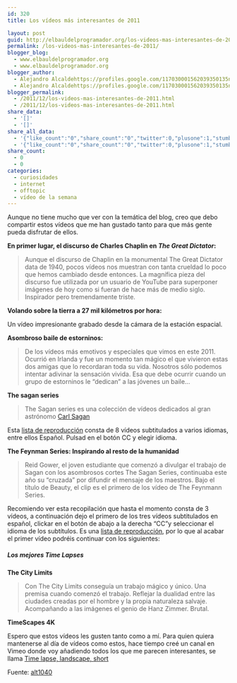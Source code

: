 ```yaml
---
id: 320
title: Los vídeos más interesantes de 2011

layout: post
guid: http://elbauldelprogramador.org/los-videos-mas-interesantes-de-2011/
permalink: /los-videos-mas-interesantes-de-2011/
blogger_blog:
  - www.elbauldelprogramador.org
  - www.elbauldelprogramador.org
blogger_author:
  - Alejandro Alcaldehttps://profiles.google.com/117030001562039350135noreply@blogger.com
  - Alejandro Alcaldehttps://profiles.google.com/117030001562039350135noreply@blogger.com
blogger_permalink:
  - /2011/12/los-videos-mas-interesantes-de-2011.html
  - /2011/12/los-videos-mas-interesantes-de-2011.html
share_data:
  - '[]'
  - '[]'
share_all_data:
  - '{"like_count":"0","share_count":"0","twitter":0,"plusone":1,"stumble":0,"pinit":0,"count":1,"time":1333551752}'
  - '{"like_count":"0","share_count":"0","twitter":0,"plusone":1,"stumble":0,"pinit":0,"count":1,"time":1333551752}'
share_count:
  - 0
  - 0
categories:
  - curiosidades
  - internet
  - offtopic
  - vídeo de la semana
---
```

Aunque no tiene mucho que ver con la temática del blog, creo que debo compartir estos vídeos que me han gustado tanto para que más gente pueda disfrutar de ellos.

**En primer lugar, el discurso de Charles Chaplin en *The Great Dictator*:**

> Aunque el discurso de Chaplin en la monumental The Great Dictator data de 1940, pocos vídeos nos muestran con tanta crueldad lo poco que hemos cambiado desde entonces. La magnífica pieza del discurso fue utilizada por un usuario de YouTube para superponer imágenes de hoy como si fueran de hace más de medio siglo. Inspirador pero tremendamente triste. 

<div style="text-align:center">
</div>

**Volando sobre la tierra a 27 mil kilómetros por hora:**

Un vídeo impresionante grabado desde la cámara de la estación espacial.

<div style="text-align:center">
</div>

**Asombroso baile de estorninos:**

> De los vídeos más emotivos y especiales que vimos en este 2011. Ocurrió en Irlanda y fue un momento tan mágico el que vivieron estas dos amigas que lo recordaran toda su vida. Nosotros sólo podemos intentar adivinar la sensación vivida. Esa que debe ocurrir cuando un grupo de estorninos le “dedican” a las jóvenes un baile… 

<div style="text-align:center">
</div>

**The sagan series**

> The Sagan series es una colección de vídeos dedicados al gran astrónomo <a target="_balnk" href="http://en.wikipedia.org/wiki/Carl_Sagan">Carl Sagan</a> 

Esta <a target="_blank" href="http://www.youtube.com/playlist?list=PL86C7E56DE6C6294E">lista de reproducción</a> consta de 8 vídeos subtitulados a varios idiomas, entre ellos Español. Pulsad en el botón CC y elegir idioma.

<div style="text-align:center">
</div>

**The Feynman Series: Inspirando al resto de la humanidad**

> Reid Gower, el joven estudiante que comenzó a divulgar el trabajo de Sagan con los asombrosos cortes The Sagan Series, continuaba este año su “cruzada” por difundir el mensaje de los maestros. Bajo el título de Beauty, el clip es el primero de los vídeo de The Feynmann Series. 

Recomiendo ver esta recopilación que hasta el momento consta de 3 vídeos, a continuación dejo el primero de los tres vídeos subtitulados en español, clickar en el botón de abajo a la derecha &#8220;CC&#8221;y seleccionar el idioma de los subtítulos. Es una <a target="_blank" href="http://www.youtube.com/playlist?list=PL7C7908A6B6A1B088">lista de reproducción</a>, por lo que al acabar el primer vídeo podréis continuar con los siguientes:

<div style="text-align:center">
</div>

##### Los mejores Time Lapses

**The City Limits**

> Con The City Limits conseguía un trabajo mágico y único. Una premisa cuando comenzó el trabajo. Reflejar la dualidad entre las ciudades creadas por el hombre y la propia naturaleza salvaje. Acompañando a las imágenes el genio de Hanz Zimmer. Brutal. 

<div style="text-align:center">
</div>

**TimeScapes 4K**

<div style="text-align:center">
</div>

Espero que estos vídeos les gusten tanto como a mí. Para quien quiera mantenerse al día de vídeos como estos, hace tiempo creé un canal en Vimeo donde voy añadiendo todos los que me parecen interesantes, se llama <a target="_blank" href="http://vimeo.com/channels/270031">Time lapse, landscape, short</a>

Fuente: <a target="_blank" href="http://alt1040.com/2011/12/los-mejores-videos-de-2011">alt1040</a>

